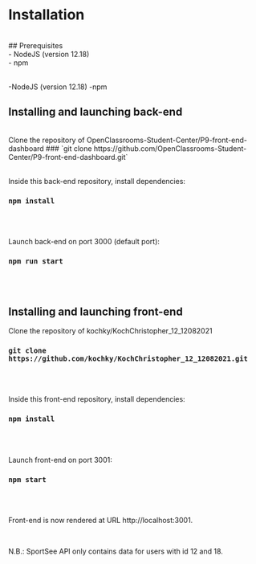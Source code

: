 # Installation


<br/>
## Prerequisites

<br/>
- NodeJS (version 12.18) <br/>
- npm <br/><br/>

-NodeJS (version 12.18)
-npm



## Installing and launching back-end

<br/>
Clone the repository of OpenClassrooms-Student-Center/P9-front-end-dashboard
### `git clone https://github.com/OpenClassrooms-Student-Center/P9-front-end-dashboard.git`
<br/><br/>


Inside this back-end repository, install dependencies:
### `npm install`

<br/><br/>

Launch back-end on port 3000 (default port):
### `npm run start`

<br/><br/>

## Installing and launching front-end

Clone the repository of kochky/KochChristopher_12_12082021
### `git clone https://github.com/kochky/KochChristopher_12_12082021.git`
<br/><br/>



Inside this front-end repository, install dependencies:
### `npm install`
<br/><br/>



Launch front-end on port 3001:
### `npm start`
<br/><br/>



Front-end is now rendered at URL http://localhost:3001.

<br/>



N.B.:
SportSee API only contains data for users with id 12 and 18.
